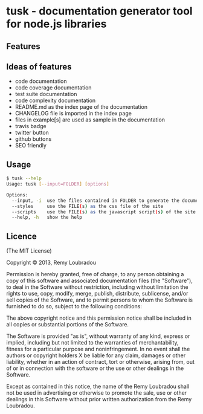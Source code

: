# tusk - documentation generator tool for node.js libraries

## Features


## Ideas of features

- code documentation
- code coverage documentation
- test suite documentation
- code complexity documentation
- README.md as the index page of the documentation
- CHANGELOG file is imported in the index page
- files in example[s] are used as sample in the documentation
- travis badge
- twitter button
- github buttons
- SEO friendly

## Usage

```bash
$ tusk --help
Usage: tusk [--input=FOLDER] [options]

Options:
  --input, -i  use the files contained in FOLDER to generate the documentation  [default: "/home/lbdremy/workspace/nodejs/tusk"]
  --styles     use the FILE(s) as the css file of the site                      [default: "/home/lbdremy/workspace/nodejs/tusk/bin/../lib/assets/stylesheets/normalize.css,/home/lbdremy/workspace/nodejs/tusk/bin/../lib/assets/stylesheets/simplegrid.css,/home/lbdremy/workspace/nodejs/tusk/bin/../lib/assets/stylesheets/github-markdown.css"]
  --scripts    use the FILE(s) as the javascript script(s) of the site          [default: "/home/lbdremy/workspace/nodejs/tusk/bin/../lib/assets/scripts/script.js"]
  --help, -h   show the help                                                    [boolean]
```

## Licence

(The MIT License)

Copyright © 2013, Remy Loubradou

Permission is hereby granted, free of charge, to any person obtaining a copy of this software and associated documentation files (the "Software"), to deal in the Software without restriction, including without limitation the rights to use, copy, modify, merge, publish, distribute, sublicense, and/or sell copies of the Software, and to permit persons to whom the Software is furnished to do so, subject to the following conditions:

The above copyright notice and this permission notice shall be included in all copies or substantial portions of the Software.

The Software is provided "as is", without warranty of any kind, express or implied, including but not limited to the warranties of merchantability, fitness for a particular purpose and noninfringement. In no event shall the authors or copyright holders X be liable for any claim, damages or other liability, whether in an action of contract, tort or otherwise, arising from, out of or in connection with the software or the use or other dealings in the Software.

Except as contained in this notice, the name of the Remy Loubradou shall not be used in advertising or otherwise to promote the sale, use or other dealings in this Software without prior written authorization from the Remy Loubradou.